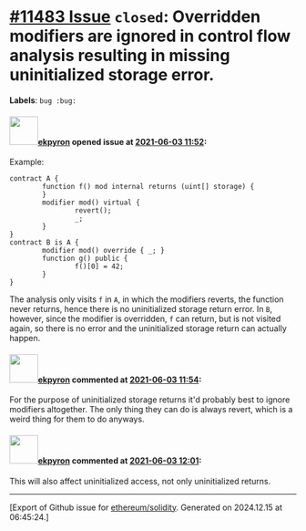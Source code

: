 # [\#11483 Issue](https://github.com/ethereum/solidity/issues/11483) `closed`: Overridden modifiers are ignored in control flow analysis resulting in missing uninitialized storage error.
**Labels**: `bug :bug:`


#### <img src="https://avatars.githubusercontent.com/u/1347491?v=4" width="50">[ekpyron](https://github.com/ekpyron) opened issue at [2021-06-03 11:52](https://github.com/ethereum/solidity/issues/11483):

Example:
```
contract A {
        function f() mod internal returns (uint[] storage) {
        }
        modifier mod() virtual {
                revert();
                _;
        }
}
contract B is A {
        modifier mod() override { _; }
        function g() public {
                f()[0] = 42;
        }
}
```

The analysis only visits ``f`` in ``A``, in which the modifiers reverts, the function never returns, hence there is no uninitialized storage return error.
In ``B``, however, since the modifier is overridden, ``f`` can return, but is not visited again, so there is no error and the uninitialized storage return can actually happen.


#### <img src="https://avatars.githubusercontent.com/u/1347491?v=4" width="50">[ekpyron](https://github.com/ekpyron) commented at [2021-06-03 11:54](https://github.com/ethereum/solidity/issues/11483#issuecomment-853811828):

For the purpose of uninitialized storage returns it'd probably best to ignore modifiers altogether.
The only thing they can do is always revert, which is a weird thing for them to do anyways.

#### <img src="https://avatars.githubusercontent.com/u/1347491?v=4" width="50">[ekpyron](https://github.com/ekpyron) commented at [2021-06-03 12:01](https://github.com/ethereum/solidity/issues/11483#issuecomment-853815808):

This will also affect uninitialized access, not only uninitialized returns.


-------------------------------------------------------------------------------



[Export of Github issue for [ethereum/solidity](https://github.com/ethereum/solidity). Generated on 2024.12.15 at 06:45:24.]
